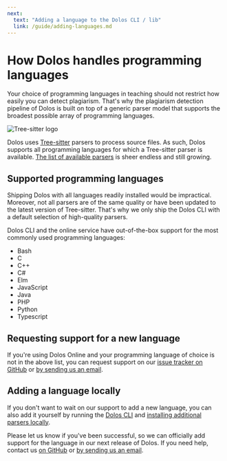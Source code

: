 ```yaml
---
next:
  text: "Adding a language to the Dolos CLI / lib"
  link: /guide/adding-languages.md
---
```


# How Dolos handles programming languages

Your choice of programming languages in teaching should not restrict how easily you can detect plagiarism.
That's why the plagiarism detection pipeline of Dolos is built on top of a generic parser model that supports the broadest possible array of programming languages.

![Tree-sitter logo](https://tree-sitter.github.io/tree-sitter/assets/images/tree-sitter-small.png)

Dolos uses [Tree-sitter](https://tree-sitter.github.io/tree-sitter/) parsers to process source files.
As such, Dolos supports all programming languages for which a Tree-sitter parser is available.
[The list of available parsers](https://tree-sitter.github.io/tree-sitter/#available-parsers) is sheer endless and still growing.

## Supported programming languages

Shipping Dolos with all languages readily installed would be impractical.
Moreover, not all parsers are of the same quality or have been updated to the latest version of Tree-sitter.
That's why we only ship the Dolos CLI with a default selection of high-quality parsers.

Dolos CLI and the online service have out-of-the-box support for the most commonly used programming languages:

- Bash
- C
- C++
- C#
- Elm
- JavaScript
- Java
- PHP
- Python
- Typescript

## Requesting support for a new language

If you're using Dolos Online and your programming language of choice is not in the above list, you can request support
on our [issue tracker on GitHub](https://github.com/dodona-edu/dolos/issues/1029) or [by sending us an email](mailto:dodona@ugent.be).

## Adding a language locally

If you don't want to wait on our support to add a new language, you can also add it yourself by running the [Dolos CLI](/guide/installation) and [installing additional parsers locally](/guide/adding-languages.md).

Please let us know if you've been successful, so we can officially add support for the language in our next release of Dolos.
If you need help, contact us [on GitHub](https://github.com/dodona-edu/dolos/issues/1029) or [by sending us an email](mailto:dodona@ugent.be).
